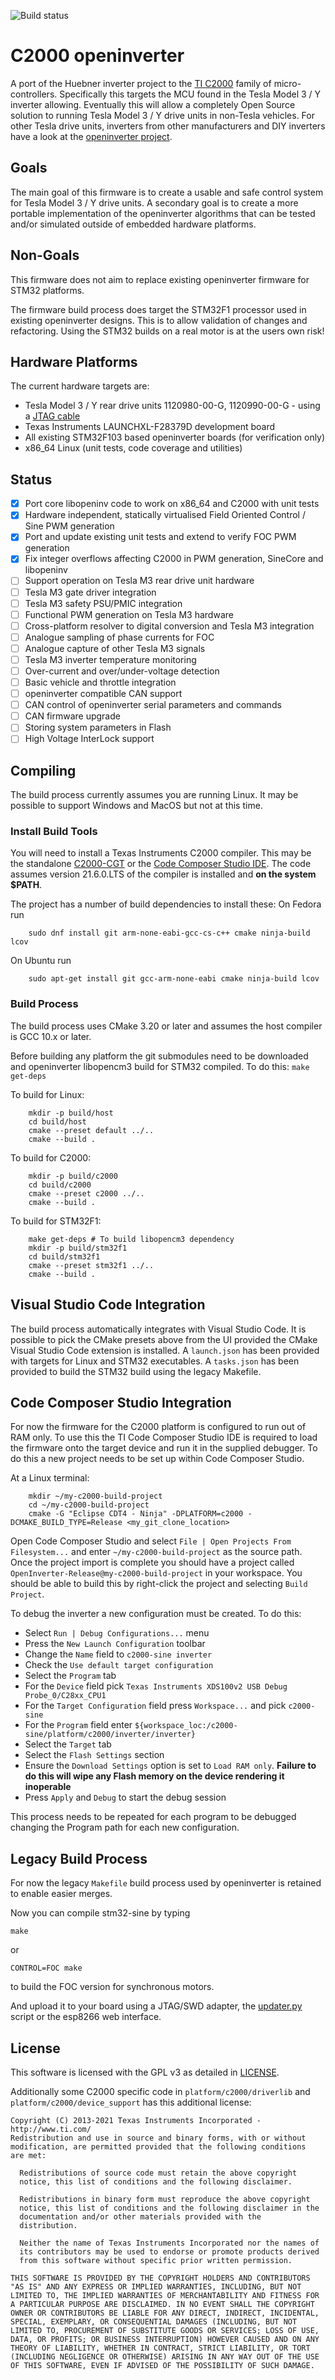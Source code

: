 ![Build status](https://github.com/davefiddes/stm32-sine/actions/workflows/CI-build.yml/badge.svg)

# C2000 openinverter

A port of the Huebner inverter project to the [TI C2000](https://www.ti.com/microcontrollers-mcus-processors/microcontrollers/c2000-real-time-control-mcus/overview.html) family of micro-controllers. Specifically this targets the MCU found in the Tesla Model 3 / Y inverter allowing. Eventually this will allow a completely Open Source solution to running Tesla Model 3 / Y drive units in non-Tesla vehicles. For other Tesla drive units, inverters from other manufacturers and DIY inverters have a look at the [openinverter project](https://openinverter.org).

## Goals

The main goal of this firmware is to create a usable and safe control system for Tesla Model 3 / Y drive units. A secondary goal is to create a more portable implementation of the openinverter algorithms that can be tested and/or simulated outside of embedded hardware platforms.

## Non-Goals

This firmware does not aim to replace existing openinverter firmware for STM32 platforms.

The firmware build process does target the STM32F1 processor used in existing openinverter designs. This is to allow validation of changes and refactoring. Using the STM32 builds on a real motor is at the users own risk!

## Hardware Platforms

The current hardware targets are:

* Tesla Model 3 / Y rear drive units 1120980-00-G, 1120990-00-G - using a [JTAG cable](docs/Tesla-M3-JTAG-cable.md)
* Texas Instruments LAUNCHXL-F28379D development board
* All existing STM32F103 based openinverter boards (for verification only)
* x86_64 Linux (unit tests, code coverage and utilities)

## Status

* [x] Port core libopeninv code to work on x86_64 and C2000 with unit tests
* [x] Hardware independent, statically virtualised Field Oriented Control / Sine PWM generation
* [x] Port and update existing unit tests and extend to verify FOC PWM generation
* [x] Fix integer overflows affecting C2000 in PWM generation, SineCore and libopeninv
* [ ] Support operation on Tesla M3 rear drive unit hardware
* [ ] Tesla M3 gate driver integration
* [ ] Tesla M3 safety PSU/PMIC integration
* [ ] Functional PWM generation on Tesla M3 hardware
* [ ] Cross-platform resolver to digital conversion and Tesla M3 integration
* [ ] Analogue sampling of phase currents for FOC
* [ ] Analogue capture of other Tesla M3 signals
* [ ] Tesla M3 inverter temperature monitoring
* [ ] Over-current and over/under-voltage detection
* [ ] Basic vehicle and throttle integration
* [ ] openinverter compatible CAN support
* [ ] CAN control of openinverter serial parameters and commands
* [ ] CAN firmware upgrade
* [ ] Storing system parameters in Flash
* [ ] High Voltage InterLock support

## Compiling

The build process currently assumes you are running Linux. It may be possible to support Windows and MacOS but not at this time.

### Install Build Tools

You will need to install a Texas Instruments C2000 compiler. This may be the standalone [C2000-CGT](https://www.ti.com/tool/C2000-CGT) or the [Code Composer Studio IDE](https://www.ti.com/tool/CCSTUDIO). The code assumes version 21.6.0.LTS of the compiler is installed and **on the system $PATH**.

The project has a number of build dependencies to install these:
On Fedora run

```
    sudo dnf install git arm-none-eabi-gcc-cs-c++ cmake ninja-build lcov
```

On Ubuntu run

```
    sudo apt-get install git gcc-arm-none-eabi cmake ninja-build lcov
```

### Build Process

The build process uses CMake 3.20 or later and assumes the host compiler is GCC 10.x or later.

Before building any platform the git submodules need to be downloaded and openinverter libopencm3 build for STM32 compiled. To do this:
`make get-deps`

To build for Linux:

```
    mkdir -p build/host
    cd build/host
    cmake --preset default ../..
    cmake --build .
```

To build for C2000:

```
    mkdir -p build/c2000
    cd build/c2000
    cmake --preset c2000 ../..
    cmake --build .
```

To build for STM32F1:

```
    make get-deps # To build libopencm3 dependency
    mkdir -p build/stm32f1
    cd build/stm32f1
    cmake --preset stm32f1 ../..
    cmake --build .
```

## Visual Studio Code Integration

The build process automatically integrates with Visual Studio Code. It is possible to pick the CMake presets above from the UI provided the CMake Visual Studio Code extension is installed. A `launch.json` has been provided with targets for Linux and STM32 executables. A `tasks.json` has been provided to build the STM32 build using the legacy Makefile.

## Code Composer Studio Integration

For now the firmware for the C2000 platform is configured to run out of RAM only. To use this the TI Code Composer Studio IDE is required to load the firmware onto the target device and run it in the supplied debugger. To do this a new project needs to be set up within Code Composer Studio.

At a Linux terminal:
```
    mkdir ~/my-c2000-build-project
    cd ~/my-c2000-build-project
    cmake -G "Eclipse CDT4 - Ninja" -DPLATFORM=c2000 -DCMAKE_BUILD_TYPE=Release <my_git_clone_location>
```

Open Code Composer Studio and select `File | Open Projects From Filesystem...` and enter `~/my-c2000-build-project` as the source path. Once the project import is complete you should have a project called `OpenInverter-Release@my-c2000-build-project` in your workspace. You should be able to build this by right-click the project and selecting `Build Project`.

To debug the inverter a new configuration must be created. To do this:

* Select `Run | Debug Configurations...` menu
* Press the `New Launch Configuration` toolbar
* Change the `Name` field to `c2000-sine inverter`
* Check the `Use default target configuration`
* Select the `Program` tab
* For the `Device` field pick `Texas Instruments XDS100v2 USB Debug Probe_0/C28xx_CPU1`
* For the `Target Configuration` field press `Workspace...` and pick `c2000-sine`
* For the `Program` field enter `${workspace_loc:/c2000-sine/platform/c2000/inverter/inverter}`
* Select the `Target` tab
* Select the `Flash Settings` section
* Ensure the `Download Settings` option is set to `Load RAM only`.  **Failure to do this will wipe any Flash memory on the device rendering it inoperable**
* Press `Apply` and `Debug` to start the debug session

This process needs to be repeated for each program to be debugged changing the Program path for each new configuration.

## Legacy Build Process

For now the legacy `Makefile` build process used by openinverter is retained to enable easier merges.

Now you can compile stm32-sine by typing

`make`

or

`CONTROL=FOC make`

to build the FOC version for synchronous motors.

And upload it to your board using a JTAG/SWD adapter, the [updater.py](https://github.com/jsphuebner/tumanako-inverter-fw-bootloader/blob/master/updater.py) script or the esp8266 web interface.

## License

This software is licensed with the GPL v3 as detailed in [LICENSE](LICENSE).

Additionally some C2000 specific code in `platform/c2000/driverlib` and `platform/c2000/device_support` has this additional license:

```
Copyright (C) 2013-2021 Texas Instruments Incorporated - http://www.ti.com/
Redistribution and use in source and binary forms, with or without
modification, are permitted provided that the following conditions
are met:

  Redistributions of source code must retain the above copyright
  notice, this list of conditions and the following disclaimer.

  Redistributions in binary form must reproduce the above copyright
  notice, this list of conditions and the following disclaimer in the
  documentation and/or other materials provided with the
  distribution.

  Neither the name of Texas Instruments Incorporated nor the names of
  its contributors may be used to endorse or promote products derived
  from this software without specific prior written permission.

THIS SOFTWARE IS PROVIDED BY THE COPYRIGHT HOLDERS AND CONTRIBUTORS
"AS IS" AND ANY EXPRESS OR IMPLIED WARRANTIES, INCLUDING, BUT NOT
LIMITED TO, THE IMPLIED WARRANTIES OF MERCHANTABILITY AND FITNESS FOR
A PARTICULAR PURPOSE ARE DISCLAIMED. IN NO EVENT SHALL THE COPYRIGHT
OWNER OR CONTRIBUTORS BE LIABLE FOR ANY DIRECT, INDIRECT, INCIDENTAL,
SPECIAL, EXEMPLARY, OR CONSEQUENTIAL DAMAGES (INCLUDING, BUT NOT
LIMITED TO, PROCUREMENT OF SUBSTITUTE GOODS OR SERVICES; LOSS OF USE,
DATA, OR PROFITS; OR BUSINESS INTERRUPTION) HOWEVER CAUSED AND ON ANY
THEORY OF LIABILITY, WHETHER IN CONTRACT, STRICT LIABILITY, OR TORT
(INCLUDING NEGLIGENCE OR OTHERWISE) ARISING IN ANY WAY OUT OF THE USE
OF THIS SOFTWARE, EVEN IF ADVISED OF THE POSSIBILITY OF SUCH DAMAGE.
```
